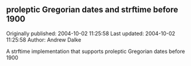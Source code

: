 ## proleptic Gregorian dates and strftime before 1900 
Originally published: 2004-10-02 11:25:58 
Last updated: 2004-10-02 11:25:58 
Author: Andrew Dalke 
 
A strftime implementation that supports proleptic Gregorian dates before 1900